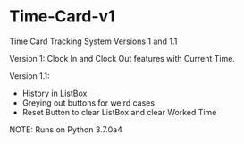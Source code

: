 # Time-Card-v1
Time Card Tracking System
Versions 1 and 1.1

Version 1:
Clock In and Clock Out features with Current Time.

Version 1.1:
+ History in ListBox
+ Greying out buttons for weird cases
+ Reset Button to clear ListBox and clear Worked Time




NOTE: Runs on Python 3.7.0a4
